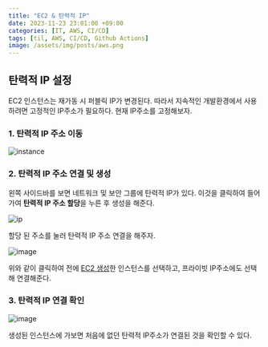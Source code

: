 ```yaml
---
title: "EC2 & 탄력적 IP"
date: 2023-11-23 23:01:00 +09:00
categories: [IT, AWS, CI/CD]
tags: [til, AWS, CI/CD, Github Actions]
image: /assets/img/posts/aws.png
---
```


## 탄력적 IP 설정
EC2 인스턴스는 재가동 시 퍼블릭 IP가 변경된다. 따라서 지속적인 개발환경에서 사용하려면 고정적인 IP주소가 필요하다. 현재 IP주소를 고정해보자.

### 1. 탄력적 IP 주소 이동

![instance](https://github.com/honge7694/honge7694.github.io/assets/76715487/6fb8cb47-7c62-49cf-b944-a47dcc62fea9)


### 2. 탄력적 IP 주소 연결 및 생성
왼쪽 사이드바를 보면 네트워크 및 보안 그룹에 탄력적 IP가 있다. 이것을 클릭하여 들어가여 **탄력적 IP 주소 할당**을 누른 후 생성을 해준다.

![ip](https://github.com/honge7694/honge7694.github.io/assets/76715487/0db57fca-2461-472e-b85f-fe322483dfda)

할당 된 주소를 눌러 탄력적 IP 주소 연결을 해주자.

![image](https://github.com/honge7694/honge7694.github.io/assets/76715487/ef9c105c-7b01-4ef6-bed2-f6e0ed60c45c)

위와 같이 클릭하여 전에 [EC2 생성](https://honge7694.github.io/posts/aws-ec2-start/)한 인스턴스를 선택하고, 프라이빗 IP주소에도 선택해 연결해준다.

### 3. 탄력적 IP 연결 확인

![image](https://github.com/honge7694/honge7694.github.io/assets/76715487/e44c3e49-5108-458b-8591-c1f76ed1afb0)

생성된 인스턴스에 가보면 처음에 없던 탄력적 IP주소가 연결된 것을 확인할 수 있다.

